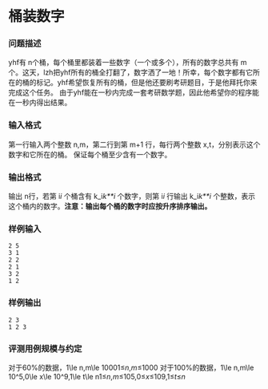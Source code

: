 # 桶装数字



### 问题描述

yhf有 n个桶，每个桶里都装着一些数字（一个或多个），所有的数字总共有 m个。这天，lzh把yhf所有的桶全打翻了，数字洒了一地！所幸，每个数字都有它所在的桶的标记。yhf希望恢复所有的桶，但是他还要刷考研题目，于是他拜托你来完成这个任务。
由于yhf能在一秒内完成一套考研数学题，因此他希望你的程序能在一秒内得出结果。



### 输入格式

第一行输入两个整数 n,m，第二行到第 m+1 行，每行两个整数 x,t，分别表示这个数字和它所在的桶。
保证每个桶至少含有一个数字。



### 输出格式

输出 n行，若第 i*i* 个桶含有 k_i*k**i* 个数字，则第 i*i* 行输出 k_i*k**i* 个整数，表示这个桶内的数字。**注意：输出每个桶的数字时应按升序排序输出。**

### 样例输入

```
2 5
3 1
2 2
2 1
3 2
1 2
```



### 样例输出

```
2 3
1 2 3
```





### 评测用例规模与约定

对于60%的数据，1\le n,m\le 10001≤*n*,*m*≤1000
对于100%的数据，1\le n,m\le 10^5,0\le x\le 10^9,1\le t\le n1≤*n*,*m*≤105,0≤*x*≤109,1≤*t*≤*n*